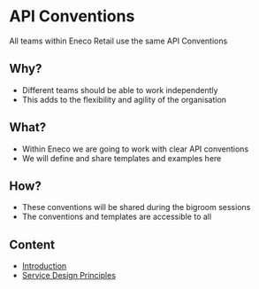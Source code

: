 # API Conventions

All teams within Eneco Retail use the same API Conventions

## Why?
- Different teams should be able to work independently
- This adds to the flexibility and agility of the organisation

## What?
- Within Eneco we are going to work with clear API conventions
- We will define and share templates and examples here

## How?
- These conventions will be shared during the bigroom sessions
- The conventions and templates are accessible to all

## Content
 - [Introduction](https://github.com/Eneco/api-conventions/blob/master/Introduction.md)
 - [Service Design Principles](https://github.com/Eneco/api-conventions/blob/master/ServiceDesignPrinciples.md)
